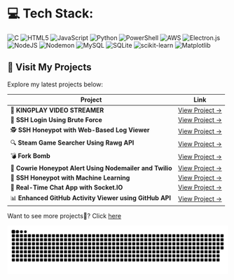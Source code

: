 
# 💻 Tech Stack:
![C](https://img.shields.io/badge/c-%2300599C.svg?style=for-the-badge&logo=c&logoColor=white) ![HTML5](https://img.shields.io/badge/html5-%23E34F26.svg?style=for-the-badge&logo=html5&logoColor=white) ![JavaScript](https://img.shields.io/badge/javascript-%23323330.svg?style=for-the-badge&logo=javascript&logoColor=%23F7DF1E) ![Python](https://img.shields.io/badge/python-3670A0?style=for-the-badge&logo=python&logoColor=ffdd54) ![PowerShell](https://img.shields.io/badge/PowerShell-%235391FE.svg?style=for-the-badge&logo=powershell&logoColor=white) ![AWS](https://img.shields.io/badge/AWS-%23FF9900.svg?style=for-the-badge&logo=amazon-aws&logoColor=white) ![Electron.js](https://img.shields.io/badge/Electron-191970?style=for-the-badge&logo=Electron&logoColor=white) ![NodeJS](https://img.shields.io/badge/node.js-6DA55F?style=for-the-badge&logo=node.js&logoColor=white) ![Nodemon](https://img.shields.io/badge/NODEMON-%23323330.svg?style=for-the-badge&logo=nodemon&logoColor=%BBDEAD) ![MySQL](https://img.shields.io/badge/mysql-4479A1.svg?style=for-the-badge&logo=mysql&logoColor=white) ![SQLite](https://img.shields.io/badge/sqlite-%2307405e.svg?style=for-the-badge&logo=sqlite&logoColor=white) ![scikit-learn](https://img.shields.io/badge/scikit--learn-%23F7931E.svg?style=for-the-badge&logo=scikit-learn&logoColor=white) ![Matplotlib](https://img.shields.io/badge/Matplotlib-%23ffffff.svg?style=for-the-badge&logo=Matplotlib&logoColor=black)


<!-- Proudly created with GPRM ( https://gprm.itsvg.in ) -->

## 🚀 Visit My Projects

Explore my latest projects below:

| Project | Link |
|---------|------|
| 🎥 **KINGPLAY VIDEO STREAMER** | [View Project →](https://github.com/kingslayer458/KINGPLAY-VIDEO-STREAMER) |
| 🔐 **SSH Login Using Brute Force** | [View Project →](https://github.com/kingslayer458/SSH-login-using-brute-force) |
| 🕵️ **SSH Honeypot with Web-Based Log Viewer** | [View Project →](https://github.com/kingslayer458/SSH-Honeypot-with-Web-Based-Log-Viewer) |
| 🔍 **Steam Game Searcher Using Rawg API** | [View Project →](https://github.com/kingslayer458/steam-game-searcher) |
| 💣 **Fork Bomb** | [View Project →](https://github.com/kingslayer458/fork-bomb) |
| 🚨 **Cowrie Honeypot Alert Using Nodemailer and Twilio** | [View Project →](https://github.com/kingslayer458/Cowrie-Honeypot-Alert-Using-Nodemailer-And-Twilio) |
| 🤖 **SSH Honeypot with Machine Learning** | [View Project →](https://github.com/kingslayer458/Ssh-Honeypot-With-Machine-Learning) |
| 💬 **Real-Time Chat App with Socket.IO** | [View Project →](https://github.com/kingslayer458/A-Real-time-Chat-App-with-Socket.IO) |
| 📊 **Enhanced GitHub Activity Viewer using GitHub API** | [View Project →](https://github.com/kingslayer458/Enhanced-GitHub-Activity-Viewer-using-github-api) |
<div class="github-link-container">
    <p>Want to see more projects🚀?  Click <a href="YOUR_GITHUB_REPOSITORY_URL" target="_blank">here</a></p>
</div>


<picture>
  <source media="(prefers-color-scheme: dark)" srcset="https://raw.githubusercontent.com/kingslayer458/kingslayer458/output/github-snake-dark.svg" />
  <source media="(prefers-color-scheme: light)" srcset="https://raw.githubusercontent.com/kingslayer458/kingslayer458/output/github-snake.svg" />
  <img alt="github-snake" src="https://raw.githubusercontent.com/kingslayer458/kingslayer458/output/github-snake.svg" />
</picture>
